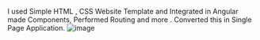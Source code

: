 I used Simple HTML , CSS Website Template and Integrated in Angular made Components, Performed Routing and more . Converted this in Single Page Application.
![image](https://github.com/user-attachments/assets/9bb3c8a7-9352-4737-833d-51b555bde8ce)


